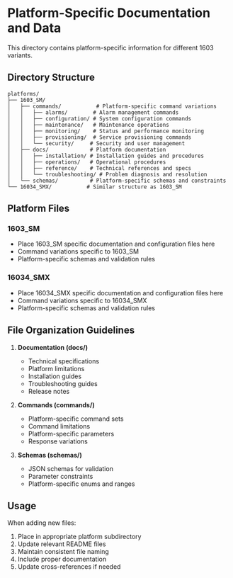 # Platform-Specific Documentation and Data

This directory contains platform-specific information for different 1603 variants.

## Directory Structure

```
platforms/
├── 1603_SM/
│   ├── commands/           # Platform-specific command variations
│   │   ├── alarms/        # Alarm management commands
│   │   ├── configuration/ # System configuration commands
│   │   ├── maintenance/   # Maintenance operations
│   │   ├── monitoring/    # Status and performance monitoring
│   │   ├── provisioning/  # Service provisioning commands
│   │   └── security/     # Security and user management
│   ├── docs/             # Platform documentation
│   │   ├── installation/ # Installation guides and procedures
│   │   ├── operations/   # Operational procedures
│   │   ├── reference/    # Technical references and specs
│   │   └── troubleshooting/ # Problem diagnosis and resolution
│   └── schemas/          # Platform-specific schemas and constraints
└── 16034_SMX/           # Similar structure as 1603_SM
```

## Platform Files

### 1603_SM
- Place 1603_SM specific documentation and configuration files here
- Command variations specific to 1603_SM
- Platform-specific schemas and validation rules

### 16034_SMX
- Place 16034_SMX specific documentation and configuration files here
- Command variations specific to 16034_SMX
- Platform-specific schemas and validation rules

## File Organization Guidelines

1. **Documentation (docs/)**
   - Technical specifications
   - Platform limitations
   - Installation guides
   - Troubleshooting guides
   - Release notes

2. **Commands (commands/)**
   - Platform-specific command sets
   - Command limitations
   - Platform-specific parameters
   - Response variations

3. **Schemas (schemas/)**
   - JSON schemas for validation
   - Parameter constraints
   - Platform-specific enums and ranges

## Usage

When adding new files:
1. Place in appropriate platform subdirectory
2. Update relevant README files
3. Maintain consistent file naming
4. Include proper documentation
5. Update cross-references if needed